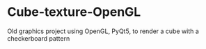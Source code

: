 # Cube-texture-OpenGL
Old graphics project using OpenGL, PyQt5, to render a cube with a checkerboard pattern
